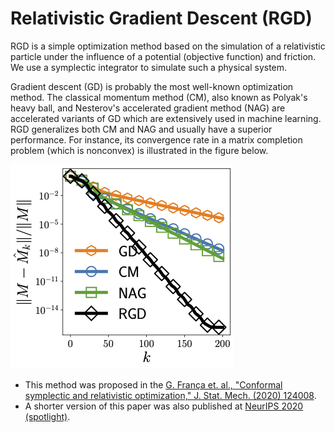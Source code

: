 # Relativistic Gradient Descent (RGD)

RGD is a simple optimization method based on the simulation of a relativistic particle under the influence of a potential (objective function) and friction. We use a symplectic integrator to simulate such a physical system. 

Gradient descent (GD) is probably the most well-known optimization method. The classical momentum method (CM), also known as Polyak's heavy ball, and Nesterov's accelerated gradient method (NAG) are accelerated variants of GD which are extensively used in machine learning.
RGD generalizes both CM and NAG and usually have a superior performance. For instance, its convergence rate in a matrix completion problem (which is nonconvex) is illustrated in the figure below.

![](https://github.com/guisf/rgd/blob/main/figs/mat_comp_rate.png)
 
* This method was proposed in the [G. França et. al., "Conformal symplectic and relativistic optimization,"  J. Stat. Mech. (2020) 124008](https://iopscience.iop.org/article/10.1088/1742-5468/abcaee).
* A shorter version of this paper was also published at [NeurIPS 2020 (spotlight)](https://proceedings.neurips.cc/paper/2020/hash/c4b108f53550f1d5967305a9a8140ddd-Abstract.html).
